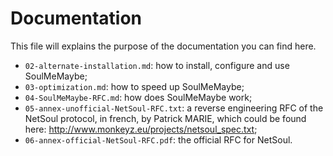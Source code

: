 # Documentation

This file will explains the purpose of the documentation you can find here.

* `02-alternate-installation.md`: how to install, configure and use SoulMeMaybe;
* `03-optimization.md`: how to speed up SoulMeMaybe;
* `04-SoulMeMaybe-RFC.md`: how does SoulMeMaybe work;
* `05-annex-unofficial-NetSoul-RFC.txt`: a reverse engineering RFC of the
  NetSoul protocol, in french, by Patrick MARIE, which could be found here:
  http://www.monkeyz.eu/projects/netsoul_spec.txt;
* `06-annex-official-NetSoul-RFC.pdf`: the official RFC for NetSoul.
